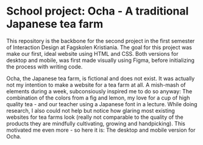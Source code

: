 # School project: Ocha - A traditional Japanese tea farm

This repository is the backbone for the second project in the first semester of Interaction Design at Fagskolen Kristiania. 
The goal for this project was make our first, ideal website using HTML and CSS. Both versions for desktop and mobile,
was first made visually using Figma, before initializing the process with writing code.


Ocha, the Japanese tea farm, is fictional and does not exist. It was actually not my intention to make a website for a tea farm at all. 
A mish-mash of elements during a week, subconsiously inspired me to do so anyway: The combination of the colors from a fig and 
lemon, my love for a cup of high quality tea - and our teacher using a Japanese font in a lecture. While doing research, I also could not 
help but notice how glaring most existing websites for tea farms look (really not comparable to the quality of the products they are mindfully cultivating, growing and handpicking). 
This motivated me even more - so here it is: The desktop and mobile version for Ocha.
